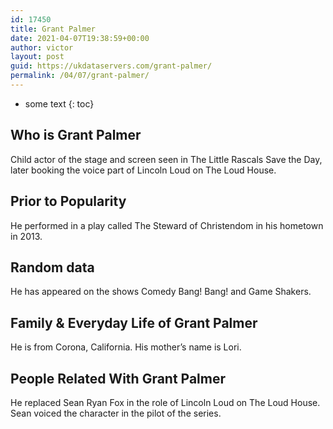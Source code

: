 ```yaml
---
id: 17450
title: Grant Palmer
date: 2021-04-07T19:38:59+00:00
author: victor
layout: post
guid: https://ukdataservers.com/grant-palmer/
permalink: /04/07/grant-palmer/
---
```


* some text
{: toc}


## Who is Grant Palmer



Child actor of the stage and screen seen in The Little Rascals Save the Day, later booking the voice part of Lincoln Loud on The Loud House.

                
                
                
## Prior to Popularity



He performed in a play called The Steward of Christendom in his hometown in 2013.

                
                
                
## Random data



He has appeared on the shows Comedy Bang! Bang! and Game Shakers.

                
                
                
## Family & Everyday Life of Grant Palmer



He is from Corona, California. His mother&#8217;s name is Lori.

                
                
                
## People Related With Grant Palmer



He replaced Sean Ryan Fox in the role of Lincoln Loud on The Loud House. Sean voiced the character in the pilot of the series.

                
              
            
          
          
          